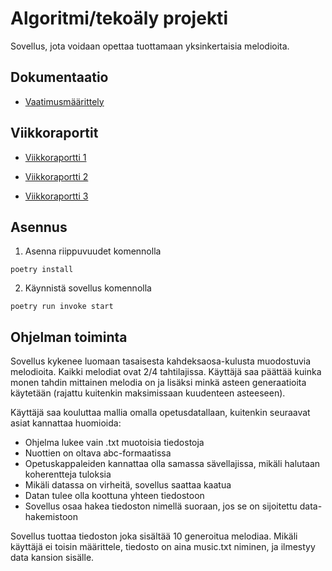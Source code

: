 # Algoritmi/tekoäly projekti

Sovellus, jota voidaan opettaa tuottamaan yksinkertaisia melodioita.

## Dokumentaatio

- [Vaatimusmäärittely](https://github.com/codePercidae/algo_projekti/blob/main/documentation/requirement_spesification.md)

## Viikkoraportit

- [Viikkoraportti 1](https://github.com/codePercidae/algo_projekti/blob/main/documentation/Viikkorapotti_1.md)

- [Viikkoraportti 2](https://github.com/codePercidae/algo_projekti/blob/main/documentation/Viikkorapotti_2.md)

- [Viikkoraportti 3](https://github.com/codePercidae/algo_projekti/blob/main/documentation/Viikkorapotti_3.md)

## Asennus

1. Asenna riippuvuudet komennolla
```
poetry install
```

2. Käynnistä sovellus komennolla
```
poetry run invoke start
```

## Ohjelman toiminta
Sovellus kykenee luomaan tasaisesta kahdeksaosa-kulusta muodostuvia
melodioita. Kaikki melodiat ovat 2/4 tahtilajissa. Käyttäjä saa
päättää kuinka monen tahdin mittainen melodia on ja lisäksi minkä
asteen generaatioita käytetään (rajattu kuitenkin maksimissaan kuudenteen
asteeseen).

Käyttäjä saa kouluttaa mallia omalla opetusdatallaan, kuitenkin seuraavat asiat kannattaa
huomioida:
- Ohjelma lukee vain .txt muotoisia tiedostoja
- Nuottien on oltava abc-formaatissa
- Opetuskappaleiden kannattaa olla samassa sävellajissa, mikäli halutaan koherentteja tuloksia
- Mikäli datassa on virheitä, sovellus saattaa kaatua
- Datan tulee olla koottuna yhteen tiedostoon
- Sovellus osaa hakea tiedoston nimellä suoraan, jos se on sijoitettu data-hakemistoon

Sovellus tuottaa tiedoston joka sisältää 10 generoitua melodiaa. Mikäli käyttäjä ei toisin määrittele,
tiedosto on aina music.txt niminen, ja ilmestyy data kansion sisälle.
